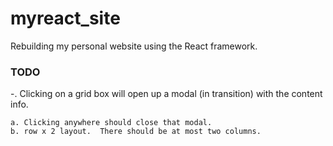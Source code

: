 # myreact_site
Rebuilding my personal website using the React framework.

### TODO
 -. Clicking on a grid box will open up a modal (in transition) with the content info.
    
    a. Clicking anywhere should close that modal.
    b. row x 2 layout.  There should be at most two columns.
    
    
<!--
Potential sections for website
1. Live Projects (Export computer visision python projects to JS, ex. image morpher)
2. Photography
3. Blog
4. Project Archive
-->